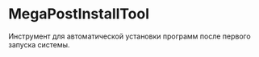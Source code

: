 # MegaPostInstallTool
Инструмент для автоматической установки программ после первого запуска системы.
